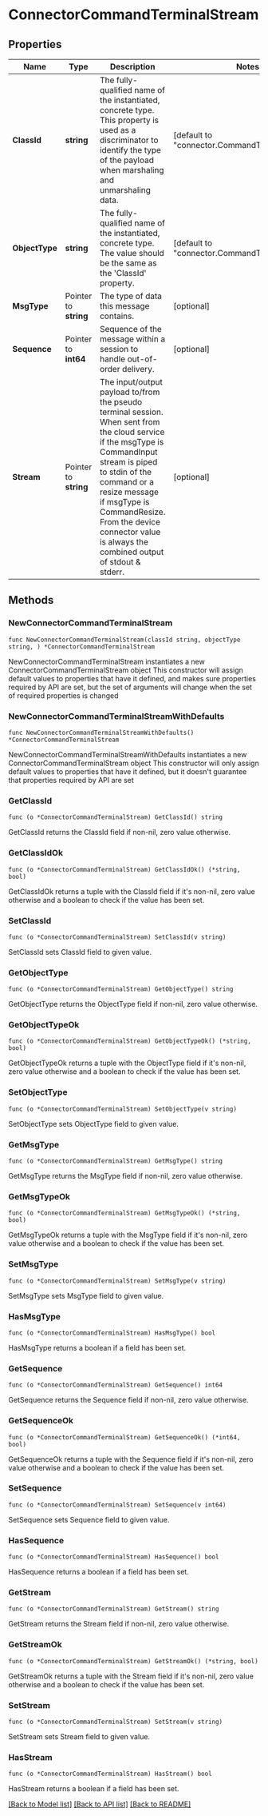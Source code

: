 # ConnectorCommandTerminalStream

## Properties

Name | Type | Description | Notes
------------ | ------------- | ------------- | -------------
**ClassId** | **string** | The fully-qualified name of the instantiated, concrete type. This property is used as a discriminator to identify the type of the payload when marshaling and unmarshaling data. | [default to "connector.CommandTerminalStream"]
**ObjectType** | **string** | The fully-qualified name of the instantiated, concrete type. The value should be the same as the &#39;ClassId&#39; property. | [default to "connector.CommandTerminalStream"]
**MsgType** | Pointer to **string** | The type of data this message contains. | [optional] 
**Sequence** | Pointer to **int64** | Sequence of the message within a session to handle out-of-order delivery. | [optional] 
**Stream** | Pointer to **string** | The input/output payload to/from the pseudo terminal session. When sent from the cloud service if the msgType is CommandInput stream is piped to stdin of the command or a resize message if msgType is CommandResize. From the device connector value is always the combined output of stdout &amp; stderr. | [optional] 

## Methods

### NewConnectorCommandTerminalStream

`func NewConnectorCommandTerminalStream(classId string, objectType string, ) *ConnectorCommandTerminalStream`

NewConnectorCommandTerminalStream instantiates a new ConnectorCommandTerminalStream object
This constructor will assign default values to properties that have it defined,
and makes sure properties required by API are set, but the set of arguments
will change when the set of required properties is changed

### NewConnectorCommandTerminalStreamWithDefaults

`func NewConnectorCommandTerminalStreamWithDefaults() *ConnectorCommandTerminalStream`

NewConnectorCommandTerminalStreamWithDefaults instantiates a new ConnectorCommandTerminalStream object
This constructor will only assign default values to properties that have it defined,
but it doesn't guarantee that properties required by API are set

### GetClassId

`func (o *ConnectorCommandTerminalStream) GetClassId() string`

GetClassId returns the ClassId field if non-nil, zero value otherwise.

### GetClassIdOk

`func (o *ConnectorCommandTerminalStream) GetClassIdOk() (*string, bool)`

GetClassIdOk returns a tuple with the ClassId field if it's non-nil, zero value otherwise
and a boolean to check if the value has been set.

### SetClassId

`func (o *ConnectorCommandTerminalStream) SetClassId(v string)`

SetClassId sets ClassId field to given value.


### GetObjectType

`func (o *ConnectorCommandTerminalStream) GetObjectType() string`

GetObjectType returns the ObjectType field if non-nil, zero value otherwise.

### GetObjectTypeOk

`func (o *ConnectorCommandTerminalStream) GetObjectTypeOk() (*string, bool)`

GetObjectTypeOk returns a tuple with the ObjectType field if it's non-nil, zero value otherwise
and a boolean to check if the value has been set.

### SetObjectType

`func (o *ConnectorCommandTerminalStream) SetObjectType(v string)`

SetObjectType sets ObjectType field to given value.


### GetMsgType

`func (o *ConnectorCommandTerminalStream) GetMsgType() string`

GetMsgType returns the MsgType field if non-nil, zero value otherwise.

### GetMsgTypeOk

`func (o *ConnectorCommandTerminalStream) GetMsgTypeOk() (*string, bool)`

GetMsgTypeOk returns a tuple with the MsgType field if it's non-nil, zero value otherwise
and a boolean to check if the value has been set.

### SetMsgType

`func (o *ConnectorCommandTerminalStream) SetMsgType(v string)`

SetMsgType sets MsgType field to given value.

### HasMsgType

`func (o *ConnectorCommandTerminalStream) HasMsgType() bool`

HasMsgType returns a boolean if a field has been set.

### GetSequence

`func (o *ConnectorCommandTerminalStream) GetSequence() int64`

GetSequence returns the Sequence field if non-nil, zero value otherwise.

### GetSequenceOk

`func (o *ConnectorCommandTerminalStream) GetSequenceOk() (*int64, bool)`

GetSequenceOk returns a tuple with the Sequence field if it's non-nil, zero value otherwise
and a boolean to check if the value has been set.

### SetSequence

`func (o *ConnectorCommandTerminalStream) SetSequence(v int64)`

SetSequence sets Sequence field to given value.

### HasSequence

`func (o *ConnectorCommandTerminalStream) HasSequence() bool`

HasSequence returns a boolean if a field has been set.

### GetStream

`func (o *ConnectorCommandTerminalStream) GetStream() string`

GetStream returns the Stream field if non-nil, zero value otherwise.

### GetStreamOk

`func (o *ConnectorCommandTerminalStream) GetStreamOk() (*string, bool)`

GetStreamOk returns a tuple with the Stream field if it's non-nil, zero value otherwise
and a boolean to check if the value has been set.

### SetStream

`func (o *ConnectorCommandTerminalStream) SetStream(v string)`

SetStream sets Stream field to given value.

### HasStream

`func (o *ConnectorCommandTerminalStream) HasStream() bool`

HasStream returns a boolean if a field has been set.


[[Back to Model list]](../README.md#documentation-for-models) [[Back to API list]](../README.md#documentation-for-api-endpoints) [[Back to README]](../README.md)


